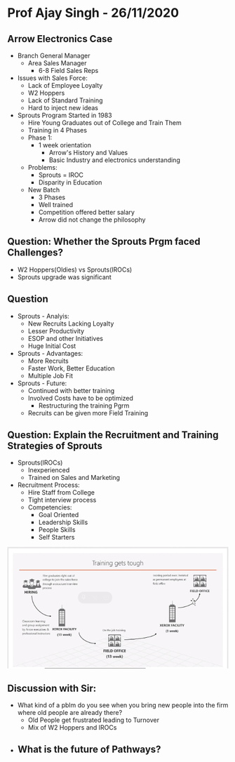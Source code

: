 # Prof Ajay Singh - 26/11/2020

## Arrow Electronics Case
- Branch General Manager
	- Area Sales Manager
		- 6-8 Field Sales Reps
- Issues with Sales Force:
	- Lack of Employee Loyalty
	- W2 Hoppers
	- Lack of Standard Training
	- Hard to inject new ideas
- Sprouts Program Started in 1983
	- Hire Young Graduates out of College and Train Them
	- Training in 4 Phases
	- Phase 1:
		- 1 week orientation
			- Arrow's History and Values
			- Basic Industry and electronics understanding
	- Problems:
		- Sprouts = IROC
		- Disparity in Education
	- New Batch
		- 3 Phases
		- Well trained
		- Competition offered better salary
		- Arrow did not change the philosophy

## Question: Whether the Sprouts Prgm faced Challenges?
- W2 Hoppers(Oldies) vs Sprouts(IROCs)
- Sprouts upgrade was significant

## Question
- Sprouts - Analyis:
	- New Recruits Lacking Loyalty
	- Lesser Productivity
	- ESOP and other Initiatives
	- Huge Initial Cost
- Sprouts - Advantages:
	- More Recruits
	- Faster Work, Better Education
	- Multiple Job Fit
- Sprouts - Future:
	- Continued with better training
	- Involved Costs have to be optimized
		- Restructuring the training Pgrm
	- Recruits can be given more Field Training

## Question: Explain the Recruitment and Training Strategies of Sprouts
- Sprouts(IROCs)
	- Inexperienced
	- Trained on Sales and Marketing
- Recruitment Process:
	- Hire Staff from College
	- Tight interview process
	- Competencies:
		- Goal Oriented
		- Leadership Skills
		- People Skills
		- Self Starters

<img src="https://github.com/vasudev89/Term2-HRM/blob/master/Sprouts%20New%20Program.PNG">

## Discussion with Sir:
- What kind of a pblm do you see when you bring new people into the firm where old people are already there?
	- Old People get frustrated leading to Turnover
	- Mix of W2 Hoppers and IROCs
- What is the future of Pathways?
	- 